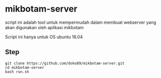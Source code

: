 # mikbotam-server

script ini adalah tool untuk mempermudah dalam membuat webserver yang akan digunakan oleh aplikasi mikbotam

Script ini hanya untuk OS ubuntu 16.04

## Step 
```
git clone https://github.com/doko89/mikbotam-server.git
cd mikbotam-server
bash run.sh
```
